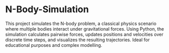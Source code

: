 # N-Body-Simulation
This project simulates the N-body problem, a classical physics scenario where multiple bodies interact under gravitational forces. Using Python, the simulation calculates pairwise forces, updates positions and velocities over discrete time steps, and visualizes the resulting trajectories. Ideal for educational purposes and complex modelling.

